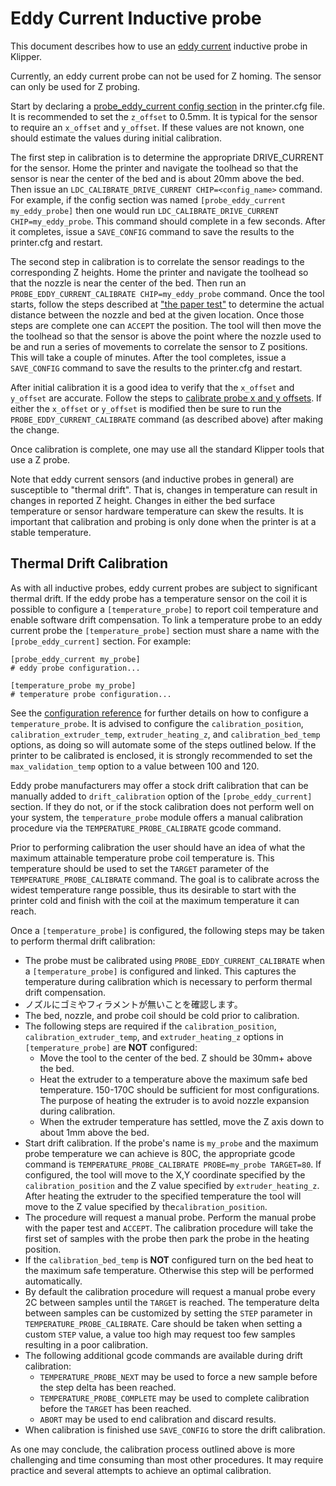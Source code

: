 # Eddy Current Inductive probe

This document describes how to use an [eddy current](https://en.wikipedia.org/wiki/Eddy_current) inductive probe in Klipper.

Currently, an eddy current probe can not be used for Z homing. The sensor can only be used for Z probing.

Start by declaring a [probe_eddy_current config section](Config_Reference.md#probe_eddy_current) in the printer.cfg file. It is recommended to set the `z_offset` to 0.5mm. It is typical for the sensor to require an `x_offset` and `y_offset`. If these values are not known, one should estimate the values during initial calibration.

The first step in calibration is to determine the appropriate DRIVE_CURRENT for the sensor. Home the printer and navigate the toolhead so that the sensor is near the center of the bed and is about 20mm above the bed. Then issue an `LDC_CALIBRATE_DRIVE_CURRENT CHIP=<config_name>` command. For example, if the config section was named `[probe_eddy_current my_eddy_probe]` then one would run `LDC_CALIBRATE_DRIVE_CURRENT CHIP=my_eddy_probe`. This command should complete in a few seconds. After it completes, issue a `SAVE_CONFIG` command to save the results to the printer.cfg and restart.

The second step in calibration is to correlate the sensor readings to the corresponding Z heights. Home the printer and navigate the toolhead so that the nozzle is near the center of the bed. Then run an `PROBE_EDDY_CURRENT_CALIBRATE CHIP=my_eddy_probe` command. Once the tool starts, follow the steps described at ["the paper test"](Bed_Level.md#the-paper-test) to determine the actual distance between the nozzle and bed at the given location. Once those steps are complete one can `ACCEPT` the position. The tool will then move the the toolhead so that the sensor is above the point where the nozzle used to be and run a series of movements to correlate the sensor to Z positions. This will take a couple of minutes. After the tool completes, issue a `SAVE_CONFIG` command to save the results to the printer.cfg and restart.

After initial calibration it is a good idea to verify that the `x_offset` and `y_offset` are accurate. Follow the steps to [calibrate probe x and y offsets](Probe_Calibrate.md#calibrating-probe-x-and-y-offsets). If either the `x_offset` or `y_offset` is modified then be sure to run the `PROBE_EDDY_CURRENT_CALIBRATE` command (as described above) after making the change.

Once calibration is complete, one may use all the standard Klipper tools that use a Z probe.

Note that eddy current sensors (and inductive probes in general) are susceptible to "thermal drift". That is, changes in temperature can result in changes in reported Z height. Changes in either the bed surface temperature or sensor hardware temperature can skew the results. It is important that calibration and probing is only done when the printer is at a stable temperature.

## Thermal Drift Calibration

As with all inductive probes, eddy current probes are subject to significant thermal drift. If the eddy probe has a temperature sensor on the coil it is possible to configure a `[temperature_probe]` to report coil temperature and enable software drift compensation. To link a temperature probe to an eddy current probe the `[temperature_probe]` section must share a name with the `[probe_eddy_current]` section. For example:

```
[probe_eddy_current my_probe]
# eddy probe configuration...

[temperature_probe my_probe]
# temperature probe configuration...
```

See the [configuration reference](Config_Reference.md#temperature_probe) for further details on how to configure a `temperature_probe`. It is advised to configure the `calibration_position`, `calibration_extruder_temp`, `extruder_heating_z`, and `calibration_bed_temp` options, as doing so will automate some of the steps outlined below. If the printer to be calibrated is enclosed, it is strongly recommended to set the `max_validation_temp` option to a value between 100 and 120.

Eddy probe manufacturers may offer a stock drift calibration that can be manually added to `drift_calibration` option of the `[probe_eddy_current]` section. If they do not, or if the stock calibration does not perform well on your system, the `temperature_probe` module offers a manual calibration procedure via the `TEMPERATURE_PROBE_CALIBRATE` gcode command.

Prior to performing calibration the user should have an idea of what the maximum attainable temperature probe coil temperature is. This temperature should be used to set the `TARGET` parameter of the `TEMPERATURE_PROBE_CALIBRATE` command. The goal is to calibrate across the widest temperature range possible, thus its desirable to start with the printer cold and finish with the coil at the maximum temperature it can reach.

Once a `[temperature_probe]` is configured, the following steps may be taken to perform thermal drift calibration:

- The probe must be calibrated using `PROBE_EDDY_CURRENT_CALIBRATE` when a `[temperature_probe]` is configured and linked. This captures the temperature during calibration which is necessary to perform thermal drift compensation.
- ノズルにゴミやフィラメントが無いことを確認します。
- The bed, nozzle, and probe coil should be cold prior to calibration.
- The following steps are required if the `calibration_position`, `calibration_extruder_temp`, and `extruder_heating_z` options in `[temperature_probe]` are **NOT** configured:
   - Move the tool to the center of the bed. Z should be 30mm+ above the bed.
   - Heat the extruder to a temperature above the maximum safe bed temperature. 150-170C should be sufficient for most configurations. The purpose of heating the extruder is to avoid nozzle expansion during calibration.
   - When the extruder temperature has settled, move the Z axis down to about 1mm above the bed.
- Start drift calibration. If the probe's name is `my_probe` and the maximum probe temperature we can achieve is 80C, the appropriate gcode command is `TEMPERATURE_PROBE_CALIBRATE PROBE=my_probe TARGET=80`. If configured, the tool will move to the X,Y coordinate specified by the `calibration_position` and the Z value specified by `extruder_heating_z`. After heating the extruder to the specified temperature the tool will move to the Z value specified by the`calibration_position`.
- The procedure will request a manual probe. Perform the manual probe with the paper test and `ACCEPT`. The calibration procedure will take the first set of samples with the probe then park the probe in the heating position.
- If the `calibration_bed_temp` is **NOT** configured turn on the bed heat to the maximum safe temperature. Otherwise this step will be performed automatically.
- By default the calibration procedure will request a manual probe every 2C between samples until the `TARGET` is reached. The temperature delta between samples can be customized by setting the `STEP` parameter in `TEMPERATURE_PROBE_CALIBRATE`. Care should be taken when setting a custom `STEP` value, a value too high may request too few samples resulting in a poor calibration.
- The following additional gcode commands are available during drift calibration:
   - `TEMPERATURE_PROBE_NEXT` may be used to force a new sample before the step delta has been reached.
   - `TEMPERATURE_PROBE_COMPLETE` may be used to complete calibration before the `TARGET` has been reached.
   - `ABORT` may be used to end calibration and discard results.
- When calibration is finished use `SAVE_CONFIG` to store the drift calibration.

As one may conclude, the calibration process outlined above is more challenging and time consuming than most other procedures. It may require practice and several attempts to achieve an optimal calibration.
